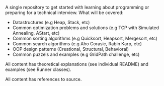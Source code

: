 A single repository to get started with learning about programming or preparing for a technical interview.
What will be covered:  
- Datastructures (e.g Heap, Stack, etc)
- Common optimization problems and solutions (e.g TCP with Simulated Annealing, AStart, etc)
- Common sorting algorithms (e.g Quicksort, Heapsort, Mergesort, etc)
- Common search algorithms (e.g Aho Corasic, Rabin Karp, etc)
- OOP design patterns (Creational, Structural, Behavioral)
- Common puzzels and examples (e.g GridPath challenge, etc)

All content has theoretical explanations (see individual README) and examples (see Runner classes).

All content has references to source.
